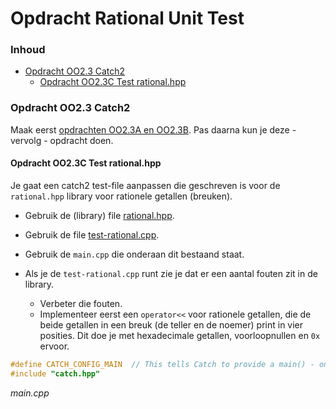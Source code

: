 # Opdracht Rational Unit Test[](title-id) <!-- omit in toc -->

### Inhoud[](toc-id) <!-- omit in toc -->
- [Opdracht OO2.3 Catch2](#opdracht-oo23-catch2)
  - [Opdracht OO2.3C Test rational.hpp](#opdracht-oo23c-test-rationalhpp)


### Opdracht OO2.3 Catch2
Maak eerst [opdrachten OO2.3A en OO2.3B](./opdr_catch2.md). Pas daarna kun je deze - vervolg - opdracht doen.

#### Opdracht OO2.3C Test rational.hpp
Je gaat een catch2 test-file aanpassen die geschreven is voor de `rational.hpp` library voor rationele getallen (breuken).
- Gebruik de (library) file [rational.hpp](./rational.hpp).
- Gebruik de file [test-rational.cpp](./test_rational.cpp).
- Gebruik de `main.cpp` die onderaan dit bestaand staat.

- Als je de `test-rational.cpp` runt zie je dat er een aantal fouten zit in de library. 
  - Verbeter die fouten. 
  - Implementeer eerst een `operator<<` voor rationele getallen, die de beide getallen in een breuk (de teller en de noemer) print in vier posities. Dit doe je met hexadecimale getallen, voorloopnullen en `0x` ervoor.

```cpp
#define CATCH_CONFIG_MAIN  // This tells Catch to provide a main() - only do this in one cpp file
#include "catch.hpp"
```
*main.cpp*